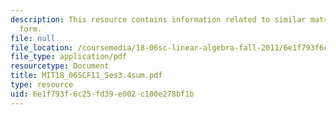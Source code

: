 ```yaml
---
description: This resource contains information related to similar matrices and jordan
  form.
file: null
file_location: /coursemedia/18-06sc-linear-algebra-fall-2011/6e1f793f6c25fd39e002c100e278bf1b_MIT18_06SCF11_Ses3.4sum.pdf
file_type: application/pdf
resourcetype: Document
title: MIT18_06SCF11_Ses3.4sum.pdf
type: resource
uid: 6e1f793f-6c25-fd39-e002-c100e278bf1b
---
```

